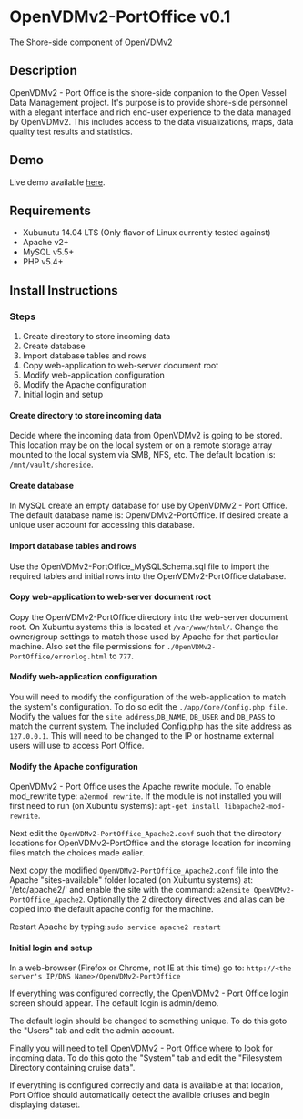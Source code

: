 # OpenVDMv2-PortOffice v0.1
The Shore-side component of OpenVDMv2

## Description
OpenVDMv2 - Port Office is the shore-side conpanion to the Open Vessel Data Management project.  It's purpose is to provide shore-side personnel with a elegant interface and rich end-user experience to the data managed by OpenVDMv2.  This includes access to the data visualizations, maps, data quality test results and statistics.

## Demo

Live demo available [here](http://capablesolutions.dyndns.org:8180/OpenVDMv2-PortOffice/).

## Requirements
- Xubunutu 14.04 LTS (Only flavor of Linux currently tested against)
- Apache v2+
- MySQL v5.5+
- PHP v5.4+

## Install Instructions
### Steps
 1. Create directory to store incoming data
 2. Create database
 3. Import database tables and rows
 4. Copy web-application to web-server document root
 5. Modify web-application configuration
 6. Modify the Apache configuration
 7. Initial login and setup

#### Create directory to store incoming data
Decide where the incoming data from OpenVDMv2 is going to be stored.  This location may be on the local system or on a remote storage array mounted to the local system via SMB, NFS, etc.  The default location is: `/mnt/vault/shoreside`.

#### Create database
In MySQL create an empty database for use by OpenVDMv2 - Port Office. The default database name is: OpenVDMv2-PortOffice.  If desired create a unique user account for accessing this database. 

#### Import database tables and rows
Use the OpenVDMv2-PortOffice_MySQLSchema.sql file to import the required tables and initial rows into the OpenVDMv2-PortOffice database.

#### Copy web-application to web-server document root
Copy the OpenVDMv2-PortOffice directory into the web-server document root.  On Xubuntu systems this is located at `/var/www/html/`.  Change the owner/group settings to match those used by Apache for that particular machine.  Also set the file permissions for `./OpenVDMv2-PortOffice/errorlog.html` to `777`.

#### Modify web-application configuration
You will need to modify the configuration of the web-application to match the system's configuration.  To do so edit the `./app/Core/Config.php file`.  Modify the values for the `site address`,`DB_NAME`, `DB_USER` and `DB_PASS` to match the current system.  The included Config.php has the site address as `127.0.0.1`.  This will need to be changed to the IP or hostname external users will use to access Port Office.

#### Modify the Apache configuration
OpenVDMv2 - Port Office uses the Apache rewrite module.  To enable mod_rewrite type: `a2enmod rewrite`.  If the module is not installed you will first need to run (on Xubuntu systems): `apt-get install libapache2-mod-rewrite`.

Next edit the `OpenVDMv2-PortOffice_Apache2.conf` such that the directory locations for OpenVDMv2-PortOffice and the storage location for incoming files match the choices made ealier.

Next copy the modified `OpenVDMv2-PortOffice_Apache2.conf` file into the Apache "sites-available" folder located (on Xubuntu systems) at: '/etc/apache2/' and enable the site with the command: `a2ensite OpenVDMv2-PortOffice_Apache2`.  Optionally the 2 directory directives and alias can be copied into the default apache config for the machine.

Restart Apache by typing:`sudo service apache2 restart`

#### Initial login and setup
In a web-browser (Firefox or Chrome, not IE at this time) go to: `http://<the server's IP/DNS Name>/OpenVDMv2-PortOffice`

If everything was configured correctly, the OpenVDMv2 - Port Office login screen should appear.  The default login is admin/demo.

The default login should be changed to something unique.  To do this goto the "Users" tab and edit the admin account.

Finally you will need to tell OpenVDMv2 - Port Office where to look for incoming data.  To do this goto the "System" tab and edit the "Filesystem Directory containing cruise data".

If everything is configured correctly and data is available at that location, Port Office should automatically detect the availble criuses and begin displaying dataset.
